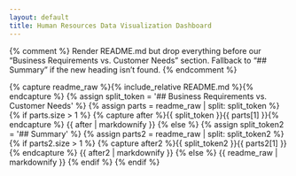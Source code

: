 ```yaml
---
layout: default
title: Human Resources Data Visualization Dashboard
---
```


{% comment %}
Render README.md but drop everything before our “Business Requirements vs. Customer Needs” section.
Fallback to “## Summary” if the new heading isn’t found.
{% endcomment %}

{% capture readme_raw %}{% include_relative README.md %}{% endcapture %}
{% assign split_token = '## Business Requirements vs. Customer Needs' %}
{% assign parts = readme_raw | split: split_token %}
{% if parts.size > 1 %}
  {% capture after %}{{ split_token }}{{ parts[1] }}{% endcapture %}
  {{ after | markdownify }}
{% else %}
  {% assign split_token2 = '## Summary' %}
  {% assign parts2 = readme_raw | split: split_token2 %}
  {% if parts2.size > 1 %}
    {% capture after2 %}{{ split_token2 }}{{ parts2[1] }}{% endcapture %}
    {{ after2 | markdownify }}
  {% else %}
    {{ readme_raw | markdownify }}
  {% endif %}
{% endif %}
